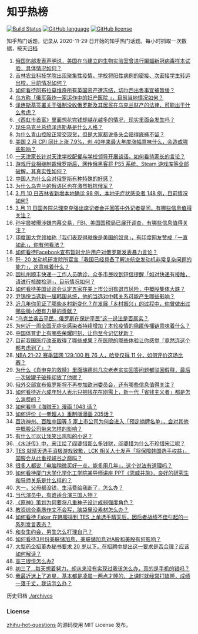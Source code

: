 # 知乎热榜
[![Build Status](https://github.com/ToWeLong/zhihu-hot-questions/workflows/CI/badge.svg)](https://github.com/ToWeLong/zhihu-hot-questions/actions)
[![GitHub language](https://img.shields.io/badge/language-golang-orange.svg)](https://golang.org/)
[![GitHub license](https://img.shields.io/github/license/ToWeLong/zhihu-hot-questions)](https://github.com/ToWeLong/zhihu-hot-questions/blob/main/LICENSE)

知乎热门话题，记录从 2020-11-29 日开始的知乎热门话题。每小时抓取一次数据，按天[归档](./archives)

<!-- BEGIN -->

1. [俄国防部发表声明说，美国在乌建立的生物实验室曾进行蝙蝠新冠病毒样本试验，具体情况如何？](https://www.zhihu.com/question/521143391)
1. [吉林农业科技学院出现聚集性疫情，学校将阳性病例的密接、次密接学生转运出校，目前情况如何？](https://www.zhihu.com/question/521153293)
1. [如何看待阿布拉莫维奇所有英国资产遭冻结，切尔西出售事宜被暂缓？](https://www.zhihu.com/question/521165185)
1. [乌方称「俄军轰炸一家运作中的妇产医院 」，目前当地情况如何？](https://www.zhihu.com/question/521154275)
1. [泽连斯基签署关于强制没收俄罗斯及其居民在乌克兰财产的法律，可能出于什么考虑？](https://www.zhihu.com/question/521190237)
1. [《西虹市首富》里面想花完钱却越花越多的情况，现实里面会发生吗？](https://www.zhihu.com/question/428046378)
1. [现任乌克兰总统泽连斯基是什么人格？](https://www.zhihu.com/question/518588729)
1. [为什么青山控股正常交现货，但是大家都说多头会赔得底裤不留？](https://www.zhihu.com/question/521069838)
1. [美国 2 月 CPI  同比上涨 7.9%，创 40年来最大年度涨幅意味什么，会造成哪些影响？](https://www.zhihu.com/question/521204465)
1. [一天津家长针对天津学校配餐与学校领导开展谈话，如何看待家长的言论？](https://www.zhihu.com/question/520942575)
1. [游戏行业相继制裁俄罗斯后，网传俄黑客将 PS5 系统、Steam 游戏库等全部破解，其真实性如何？](https://www.zhihu.com/question/521126392)
1. [中国人为什么会对俄罗斯有种特殊的好感？](https://www.zhihu.com/question/520617795)
1. [为什么乌克兰的俄语区也在激烈抵抗俄军？](https://www.zhihu.com/question/520395361)
1. [3 月 10 日吉林省新增本地确诊 98 例，本地无症状感染者 148 例，目前情况如何?](https://www.zhihu.com/question/521268327)
1. [3 月 11 日国务院总理李克强出席记者会并回答中外记者提问，有哪些信息值得关注？](https://www.zhihu.com/question/521193261)
1. [孙宇晨被曝涉嫌内幕交易，FBI、美国国税局已展开调查，有哪些信息值得关注？](https://www.zhihu.com/question/521136704)
1. [印度国大党领袖称「我们表现得就像是美国的奴隶」，有印度网友赞成「一直如此」，你有何看法？](https://www.zhihu.com/question/501346248)
1. [如何看待Facebook宣布暂时允许用户对俄罗斯发表暴力言论？](https://www.zhihu.com/question/521279181)
1. [歼- 20 发动机研发院所官宣「我国已经具备了解决航空发动机非常复杂问题的能力」，这意味着什么？](https://www.zhihu.com/question/520949605)
1. [因杭州顺丰快递一工作人员确诊，众多市民收到短信提醒「如对快递有接触，请进行核酸检测」，目前情况如何？](https://www.zhihu.com/question/521193002)
1. [如何看待美国证监会认定五家在美上市公司有退市风险，中概股集体大跌？](https://www.zhihu.com/question/521222254)
1. [尹锡悦当选新一届韩国总统，他的当选对中韩关系可能产生哪些影响？](https://www.zhihu.com/question/521264226)
1. [近几年你见证了哪些乡村新变化？在发展「乡村振兴」的过程中，你曾做出过哪些微小但有力量的贡献？](https://www.zhihu.com/question/520438668)
1. [“乌克兰袭击平民，俄罗斯在保护平民”这一说法是否属实？](https://www.zhihu.com/question/520863670)
1. [为何近一周全国无症状感染者持续增加？本轮疫情的隐匿传播链意味着什么？](https://www.zhihu.com/question/521102192)
1. [中国体育史上有哪些荣耀时刻，让你至今记忆犹新？](https://www.zhihu.com/question/519663707)
1. [目前我国医疗改革取得了哪些成果？在医院的哪些体验让你感觉「竟然连这个都考虑到了」？](https://www.zhihu.com/question/520709529)
1. [NBA 21-22 赛季篮网 129:100 胜 76 人，哈登仅得 11 分，如何评价这场比赛？](https://www.zhihu.com/question/521263731)
1. [为什么《肖申克的救赎》里面瑞德前几次老老实实回答问题都驳回假释，最后一次破罐子破摔却放了他呢？](https://www.zhihu.com/question/387660850)
1. [俄外交部宣布俄罗斯将不再参加欧洲委员会，还有哪些信息值得关注？](https://www.zhihu.com/question/521138921)
1. [如何看待近六成年轻人表示只把钱花在刚需上，新一代「省钱主义者」都是怎么消费的？](https://www.zhihu.com/question/521132841)
1. [如何看待《海贼王》漫画 1043 话？](https://www.zhihu.com/question/521172116)
1. [如何评价《一拳超人》重制版漫画 205话？](https://www.zhihu.com/question/521086605)
1. [百济神州、百胜中国等 5 家上市公司为何会进入「预定摘牌名单」，会对其他中概股公司带来怎样的影响？](https://www.zhihu.com/question/521228052)
1. [有什么可以让我笑出鸡叫的小说？](https://www.zhihu.com/question/310524420)
1. [《水浒传》中，宋江给了阎婆惜那么多钱财，阎婆惜为什么不珍惜宋江呢？](https://www.zhihu.com/question/490386450)
1. [TES 就晴天选手消极游戏致歉，LCK 相关人士发声「将保障韩国选手权益」，国服会从此重视峡谷之巅吗？](https://www.zhihu.com/question/521203381)
1. [很多人都说「电脑稍微买好一点，能多用几年」，这个说法有道理吗？](https://www.zhihu.com/question/514105729)
1. [如何看待厦门大学化学化工学院某导师讲座 PPT《恩威并施》，良好的研究生和导师关系是什么样的？](https://www.zhihu.com/question/520141953)
1. [大一，父母都没钱，生活费给我断了，怎么办？](https://www.zhihu.com/question/521176018)
1. [当代演员中，有谁适合演三国人物？](https://www.zhihu.com/question/508764433)
1. [《原神》策划为何要将八重神子设计成弱强度角色？](https://www.zhihu.com/question/520508151)
1. [教资综合素质作文不会写，脑袋里没素材怎么办？](https://www.zhihu.com/question/519889192)
1. [如何看待 Faker 在韩服排到 TES 上单选手晴天后，因后者战绩不佳引起的一系列发言表态？](https://www.zhihu.com/question/521091967)
1. [和女生约会，男生怎么打理自己？](https://www.zhihu.com/question/520908418)
1. [如何看待3月份美联储加息，美联储加息对A股和美股有何影响？](https://www.zhihu.com/question/513600523)
1. [大型药企招董办秘书要求 20 岁以下，在招聘中提出这一要求是否合理？应该如何解读？](https://www.zhihu.com/question/520894412)
1. [高三很慌怎么办?](https://www.zhihu.com/question/521231027)
1. [初三了...每天想着努力，却从来没有实现过我该怎么办，真的是手机的错吗？](https://www.zhihu.com/question/519048848)
1. [我最近迷上了追星，基本都是凌晨一两点才睡的，上课时就经常打瞌睡，成绩一落千丈，我该怎么办？](https://www.zhihu.com/question/521015369)

<!-- END -->

历史归档 [./archives](./archives)


### License
[zhihu-hot-questions](https://github.com/towelong/zhihu-hot-questions) 的源码使用 MIT License 发布。